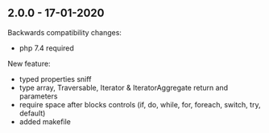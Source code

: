 ## 2.0.0 - 17-01-2020

Backwards compatibility changes:
 - php 7.4 required

New feature:
 - typed properties sniff
 - type array, Traversable, Iterator & IteratorAggregate return and parameters
 - require space after blocks controls (if, do, while, for, foreach, switch, try, default)
 - added makefile
